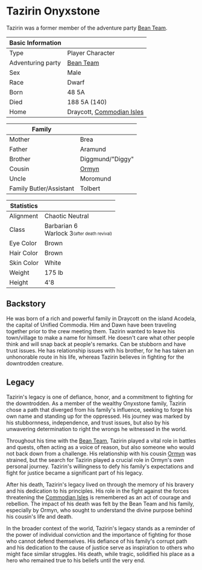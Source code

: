 # Tazirin Onyxstone

Tazirin was a former member of the adventure party [Bean Team](bean_team.md).

| Basic Information | |
| - | - |
| Type | Player Character |
| Adventuring party | [Bean Team](bean_team.md) |
| Sex | Male |
| Race | Dwarf |
| Born | 48 5A |
| Died | 188 5A (140) |
| Home | Draycott, [Commodian Isles](../../Locations/Land/commodian_isles.md) |

| Family | |
| - | - |
| Mother | Brea |
| Father | Aramund |
| Brother | Diggmund/"Diggy" |
| Cousin  | [Ormyn](ormyn.md) |
| Uncle  | Moromund |
| Family Butler/Assistant | Tolbert |

| Statistics | |
| - | - |
| Alignment | Chaotic Neutral |
| Class | Barbarian 6<br>Warlock 3<sub><sup>(after death revival)</sup></sub> |
| Eye Color | Brown |
| Hair Color | Brown |
| Skin Color | White |
| Weight | 175 lb |
| Height | 4'8 |

## Backstory

He was born of a rich and powerful family in Draycott on the island Acodela, the capital of Unified Commodia. Him and Dawn have been traveling together prior to the crew meeting them. Tazirin wanted to leave his town/village to make a name for himself. He doesn't care what other people think and will snap back at people's remarks. Can be stubborn and have trust issues. He has relationship issues with his brother, for he has taken an unhonorable route in his life, whereas Tazirin believes in fighting for the downtrodden creature.

## Legacy

Tazirin's legacy is one of defiance, honor, and a commitment to fighting for the downtrodden. As a member of the wealthy Onyxstone family, Tazirin chose a path that diverged from his family's influence, seeking to forge his own name and standing up for the oppressed. His journey was marked by his stubbornness, independence, and trust issues, but also by his unwavering determination to right the wrongs he witnessed in the world.

Throughout his time with the [Bean Team](bean_team.md), Tazirin played a vital role in battles and quests, often acting as a voice of reason, but also someone who would not back down from a challenge. His relationship with his cousin [Ormyn](ormyn.md) was strained, but the search for Tazirin played a crucial role in Ormyn's own personal journey. Tazirin's willingness to defy his family's expectations and fight for justice became a significant part of his legacy.

After his death, Tazirin's legacy lived on through the memory of his bravery and his dedication to his principles. His role in the fight against the forces threatening the [Commodian Isles](../../Locations/Land/commodian_isles.md) is remembered as an act of courage and rebellion. The impact of his death was felt by the Bean Team and his family, especially by Ormyn, who sought to understand the divine purpose behind his cousin's life and death.

In the broader context of the world, Tazirin's legacy stands as a reminder of the power of individual conviction and the importance of fighting for those who cannot defend themselves. His defiance of his family's corrupt path and his dedication to the cause of justice serve as inspiration to others who might face similar struggles. His death, while tragic, solidified his place as a hero who remained true to his beliefs until the very end.
